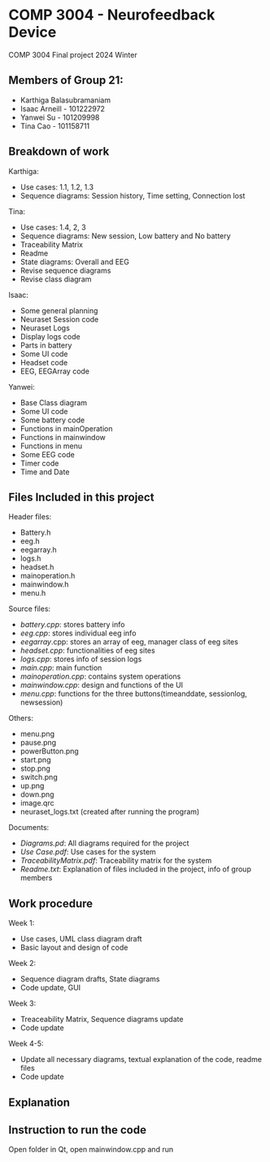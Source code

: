 # COMP 3004 - Neurofeedback Device
COMP 3004 Final project 2024 Winter


## Members of Group 21:
- Karthiga Balasubramaniam
- Isaac Arneill - 101222972
- Yanwei Su - 101209998
- Tina Cao - 101158711

## Breakdown of work
Karthiga:
- Use cases: 1.1, 1.2, 1.3
- Sequence diagrams: Session history, Time setting, Connection lost
  
Tina:
- Use cases: 1.4, 2, 3
- Sequence diagrams: New session, Low battery and No battery
- Traceability Matrix
- Readme
- State diagrams: Overall and EEG
- Revise sequence diagrams
- Revise class diagram
  
Isaac:
- Some general planning
- Neuraset Session code
- Neuraset Logs
- Display logs code
- Parts in battery
- Some UI code
- Headset code
- EEG, EEGArray code
  
Yanwei:
- Base Class diagram
- Some UI code
- Some battery code
- Functions in mainOperation 
- Functions in mainwindow
- Functions in menu
- Some EEG code
- Timer code
- Time and Date
  
## Files Included in this project
Header files:
- Battery.h
- eeg.h
- eegarray.h
- logs.h
- headset.h
- mainoperation.h
- mainwindow.h
- menu.h

Source files:
- *battery.cpp*: stores battery info
- *eeg.cpp*: stores individual eeg info
- *eegarray*.cpp: stores an array of eeg, manager class of eeg sites
- *headset.cpp*: functionalities of eeg sites
- *logs.cpp*: stores info of session logs
- *main.cpp*: main function
- *mainoperation.cpp*: contains system operations
- *mainwindow.cpp*: design and functions of the UI
- *menu.cpp*: functions for the three buttons(timeanddate, sessionlog, newsession)

Others:
- menu.png
- pause.png
- powerButton.png
- start.png
- stop.png
- switch.png
- up.png
- down.png
- image.qrc
- neuraset_logs.txt (created after running the program)
  
Documents:
- *Diagrams.pd*: All diagrams required for the project
- *Use Case.pdf*: Use cases for the system
- *TraceabilityMatrix.pdf*: Traceability matrix for the system
- *Readme.txt*: Explanation of files included in the project, info of group members

## Work procedure
Week 1:
- Use cases, UML class diagram draft
- Basic layout and design of code
  
Week 2:
- Sequence diagram drafts, State diagrams
- Code update, GUI

Week 3:
- Treaceability Matrix, Sequence diagrams update
- Code update

Week 4-5:
- Update all necessary diagrams, textual explanation of the code, readme files
- Code update

## Explanation

## Instruction to run the code
Open folder in Qt, open mainwindow.cpp and run
